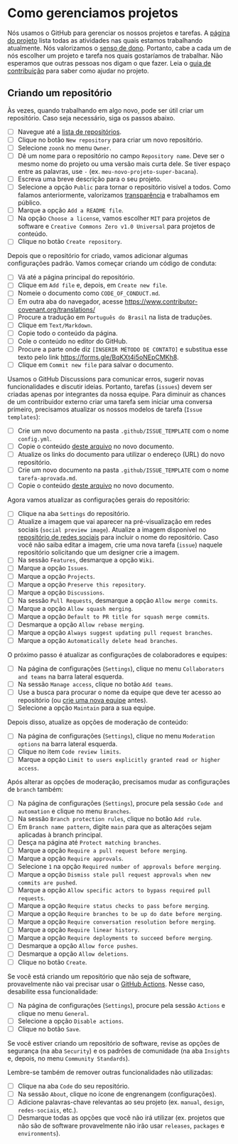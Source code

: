 # Como gerenciamos projetos

Nós usamos o GitHub para gerenciar os nossos projetos e tarefas.
A [página do projeto](https://github.com/orgs/zoonk/projects/11) lista todas as atividades nas quais estamos trabalhando atualmente.
Nós valorizamos o [senso de dono](../sobre/valores.md#senso-de-dono).
Portanto, cabe a cada um de nós escolher um projeto e tarefa nos quais gostaríamos de trabalhar.
Não esperamos que outras pessoas nos digam o que fazer.
Leia o [guia de contribuição](../CONTRIBUTING.md) para saber como ajudar no projeto.

## Criando um repositório

Às vezes, quando trabalhando em algo novo, pode ser útil criar um repositório.
Caso seja necessário, siga os passos abaixo.

- [ ] Navegue até a [lista de repositórios](https://github.com/orgs/zoonk/repositories).
- [ ] Clique no botão `New repository` para criar um novo repositório.
- [ ] Selecione `zoonk` no menu `Owner`.
- [ ] Dê um nome para o repositório no campo `Repository name`.
Deve ser o mesmo nome do projeto ou uma versão mais curta dele.
Se tiver espaço entre as palavras, use `-` (ex. `meu-novo-projeto-super-bacana`).
- [ ] Escreva uma breve descrição para o seu projeto.
- [ ] Selecione a opção `Public` para tornar o repositório visível a todos.
Como falamos anteriormente, valorizamos [transparência](../sobre/valores.md#transparência) e trabalhamos em público.
- [ ] Marque a opção `Add a README file`.
- [ ] Na opção `Choose a license`, vamos escolher `MIT` para projetos de software
e `Creative Commons Zero v1.0 Universal` para projetos de conteúdo.
- [ ] Clique no botão `Create repository`.

Depois que o repositório for criado, vamos adicionar algumas configurações padrão.
Vamos começar criando um código de conduta:

- [ ] Vá até a página principal do repositório.
- [ ] Clique em `Add file` e, depois, em `Create new file`.
- [ ] Nomeie o documento como `CODE_OF_CONDUCT.md`.
- [ ] Em outra aba do navegador, acesse https://www.contributor-covenant.org/translations/
- [ ] Procure a tradução em `Português do Brasil` na lista de traduções.
- [ ] Clique em `Text/Markdown`.
- [ ] Copie todo o conteúdo da página.
- [ ] Cole o conteúdo no editor do GitHub.
- [ ] Procure a parte onde diz `[INSERIR MÉTODO DE CONTATO]` e substitua esse texto pelo link https://forms.gle/BqKXt4i5oNEpCMKh8.
- [ ] Clique em `Commit new file` para salvar o documento.

Usamos o GitHub Discussions para comunicar erros, sugerir novas funcionalidades e discutir ideias.
Portanto, tarefas (`issues`) devem ser criadas apenas por integrantes da nossa equipe.
Para diminuir as chances de um contribuidor externo criar uma tarefa sem iniciar uma conversa primeiro,
precisamos atualizar os nossos modelos de tarefa (`Issue templates`):

- [ ] Crie um novo documento na pasta `.github/ISSUE_TEMPLATE` com o nome `config.yml`.
- [ ] Copie o conteúdo [deste arquivo](../.github/ISSUE_TEMPLATE/config.yml) no novo documento.
- [ ] Atualize os links do documento para utilizar o endereço (URL) do novo repositório.
- [ ] Crie um novo documento na pasta `.github/ISSUE_TEMPLATE` com o nome `tarefa-aprovada.md`.
- [ ] Copie o conteúdo [deste arquivo](../.github/ISSUE_TEMPLATE/tarefa-aprovada.md) no novo documento.

Agora vamos atualizar as configurações gerais do repositório:

- [ ] Clique na aba `Settings` do repositório.
- [ ] Atualize a imagem que vai aparecer na pré-visualização em redes sociais (`social preview image`).
Atualize a imagem disponível no [repositório de redes sociais](https://github.com/zoonk/redes-sociais) para incluir o nome do repositório.
Caso você não saiba editar a imagem, crie uma nova tarefa (`issue`) naquele repositório solicitando que um designer crie a imagem.
- [ ] Na sessão `Features`, desmarque a opção `Wiki`.
- [ ] Marque a opção `Issues`.
- [ ] Marque a opção `Projects`.
- [ ] Marque a opção `Preserve this repository`.
- [ ] Marque a opção `Discussions`.
- [ ] Na sessão `Pull Requests`, desmarque a opção `Allow merge commits`.
- [ ] Marque a opção `Allow squash merging`.
- [ ] Marque a opção `Default to PR title for squash merge commits`.
- [ ] Desmarque a opção `Allow rebase merging`.
- [ ] Marque a opção `Always suggest updating pull request branches`.
- [ ] Marque a opção `Automatically delete head branches`.

O próximo passo é atualizar as configurações de colaboradores e equipes:

- [ ] Na página de configurações (`Settings`), clique no menu `Collaborators and teams` na barra lateral esquerda.
- [ ] Na sessão `Manage access`, clique no botão `Add teams`.
- [ ] Use a busca para procurar o nome da equipe que deve ter acesso ao repositório
(ou [crie uma nova equipe](https://github.com/orgs/zoonk/new-team) antes).
- [ ] Selecione a opção `Maintain` para a sua equipe.

Depois disso, atualize as opções de moderação de conteúdo:

- [ ] Na página de configurações (`Settings`), clique no menu `Moderation options` na barra lateral esquerda.
- [ ] Clique no item `Code review limits`.
- [ ] Marque a opção `Limit to users explicitly granted read or higher access`.

Após alterar as opções de moderação, precisamos mudar as configurações de `branch` também:

- [ ] Na página de configurações (`Settings`), procure pela sessão `Code and automation` e clique no menu `Branches`.
- [ ] Na sessão `Branch protection rules`, clique no botão `Add rule`.
- [ ] Em `Branch name pattern`, digite `main` para que as alterações sejam aplicadas à branch principal.
- [ ] Desça na página até `Protect matching branches`.
- [ ] Marque a opção `Require a pull request before merging`.
- [ ] Marque a opção `Require approvals`.
- [ ] Selecione `1` na opção `Required number of approvals before merging`.
- [ ] Marque a opção `Dismiss stale pull request approvals when new commits are pushed`.
- [ ] Marque a opção `Allow specific actors to bypass required pull requests`.
- [ ] Marque a opção `Require status checks to pass before merging`.
- [ ] Marque a opção `Require branches to be up do date before merging`.
- [ ] Marque a opção `Require conversation resolution before merging`.
- [ ] Marque a opção `Require linear history`.
- [ ] Marque a opção `Require deployments to succeed before merging`.
- [ ] Desmarque a opção `Allow force pushes`.
- [ ] Desmarque a opção `Allow deletions`.
- [ ] Clique no botão `Create`.

Se você está criando um repositório que não seja de software,
provavelmente não vai precisar usar o [GitHub Actions](https://github.com/features/actions).
Nesse caso, desabilite essa funcionalidade:

- [ ] Na página de configurações (`Settings`), procure pela sessão `Actions` e clique no menu `General`.
- [ ] Selecione a opção `Disable actions`.
- [ ] Clique no botão `Save`.

Se você estiver criando um repositório de software, revise as opções de segurança (na aba `Security`)
e os padrões de comunidade (na aba `Insights` e, depois, no menu `Community Standards`).

Lembre-se também de remover outras funcionalidades não utilizadas:

- [ ] Clique na aba `Code` do seu repositório.
- [ ] Na sessão `About`, clique no ícone de engrenangem (configurações).
- [ ] Adicione palavras-chave relevantas ao seu projeto (ex. `manual`, `design`, `redes-sociais`, etc.).
- [ ] Desmarque todas as opções que você não irá utilizar
(ex. projetos que não são de software provavelmente não irão usar `releases`, `packages` e `environments`).
